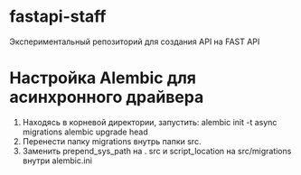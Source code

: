 # fastapi-staff
Экспериментальный репозиторий для создания API на FAST API

# Настройка Alembic для асинхронного драйвера
1. Находясь в корневой директории, запустить:
    alembic init -t async migrations
    alembic upgrade head
2. Перенести папку migrations внутрь папки src.
3. Заменить prepend_sys_path на . src и script_location на src/migrations внутри alembic.ini
